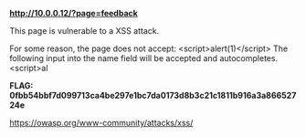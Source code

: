 **http://10.0.0.12/?page=feedback**

This page is vulnerable to a XSS attack.

For some reason, the page does not accept:
\<script\>alert(1)\</script\>
The following input into the name field will be accepted and autocompletes.
\<script\>al

**FLAG:
0fbb54bbf7d099713ca4be297e1bc7da0173d8b3c21c1811b916a3a86652724e**

https://owasp.org/www-community/attacks/xss/

